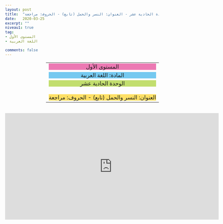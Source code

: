 ```yaml
---
layout: post
title:  "المستوى الأول - مادة اللغة العربية - الوحدة الحادية عشر - العنوان: النسر والحمل (تابع) - الحروف: مراجعة"
date:   2020-03-25
excerpt: ""
niveau1: true
tag:
- المستوى الأول 
- اللغة العربية

comments: false
---
```

<center>
<table dir="rtl" style="width: 100%; text-align: center; font-size: large;"><tbody>
<tr><td><div style="background-color: #ec79b3;"><span>
المستوى الأول
</span></div></td></tr>
<tr><td><div style="background-color: #75c9f0; "><span>
المادة: اللغة العربية
</span></div></td></tr>
<tr><td><div style="background-color: #c2de6e; "><span>
 الوحدة الحادية عشر

</span></div></td></tr><tr>
<td><div style="background-color: #ffe066; ">
 العنوان: النسر والحمل (تابع) - الحروف: مراجعة

</div></td></tr>
</tbody></table><br>
<iframe width="700px" height="350px" src="https://www.youtube.com/embed/JZHHwgaIip4?rel=0&controls=1&showinfo=0&modestbranding=1&enablejsapi=1" allowfullscreen frameborder="0" ></iframe>
</center>


